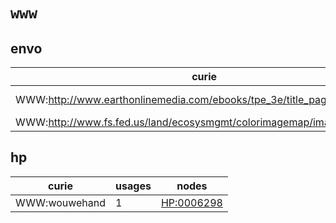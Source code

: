# `www`

## envo

| curie                                                                  |   usages | nodes                                                                                                                        |
|------------------------------------------------------------------------|----------|------------------------------------------------------------------------------------------------------------------------------|
| WWW:http://www.earthonlinemedia.com/ebooks/tpe_3e/title_page.html      |        2 | [ENVO:01000183](http://purl.obolibrary.org/obo/ENVO_01000183), [ENVO:01000184](http://purl.obolibrary.org/obo/ENVO_01000184) |
| WWW:http://www.fs.fed.us/land/ecosysmgmt/colorimagemap/images/340.html |        1 | [ENVO:01000182](http://purl.obolibrary.org/obo/ENVO_01000182)                                                                |

## hp

| curie         |   usages | nodes                                                   |
|---------------|----------|---------------------------------------------------------|
| WWW:wouwehand |        1 | [HP:0006298](http://purl.obolibrary.org/obo/HP_0006298) |

